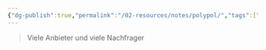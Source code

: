 ```yaml
---
{"dg-publish":true,"permalink":"/02-resources/notes/polypol/","tags":["BWL"],"noteIcon":"","updated":"2025-07-12T13:31:41.311+02:00"}
---
```


>Viele Anbieter und viele Nachfrager
